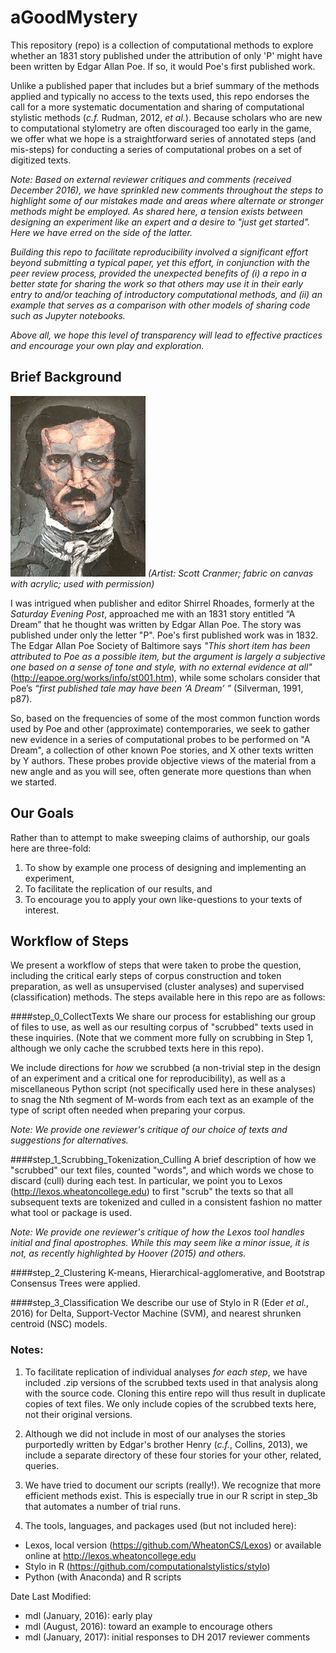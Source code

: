 # aGoodMystery
This repository (repo) is a collection of computational methods to explore whether an 1831 story
published under the attribution of only 'P' might have been written by Edgar Allan Poe.
If so, it would Poe's first published work.

Unlike a published paper that includes but a brief summary of the methods applied and typically no access to the texts used, this repo endorses the call for a more systematic documentation and sharing of computational stylistic methods (*c.f.* Rudman, 2012, *et al.*). Because scholars who are new to computational stylometry are often discouraged too early in the game, we offer what we hope is 
a straightforward series of annotated steps (and mis-steps) for conducting a series of computational probes on a set of digitized texts.

*Note: Based on external reviewer critiques and comments (received December 2016), we have sprinkled new comments throughout the steps to highlight some of our mistakes made and areas where alternate or stronger methods might be employed. As shared here, a tension exists between designing an experiment like an expert and a desire to "just get started". Here we have erred on the side of the latter.*

*Building this repo to facilitate reproducibility involved a significant effort beyond submitting a typical paper, yet this effort, in conjunction with the peer review process, provided the unexpected benefits of (i) a repo in a better state for sharing the work so that others may use it in their early entry to and/or teaching of introductory computational methods, and (ii) an example that serves as a comparison with other models of sharing code such as Jupyter notebooks.*

*Above all, we hope this level of transparency will lead to effective practices and encourage your own play and exploration.*

## Brief Background
![alt text](Poe.jpg "Artist: Scott Cranmer; fabric on canvas with acrylic")
*(Artist: Scott Cranmer; fabric on canvas with acrylic; used with permission)*

I was intrigued when publisher and editor Shirrel Rhoades, formerly at the *Saturday Evening Post*, 
approached me with an 1831 story entitled “A Dream” that he thought was written by Edgar Allan Poe. 
The story was published under only the letter "P".
Poe's first published work was in 1832. The Edgar Allan Poe Society of Baltimore says 
*"This short item has been attributed to Poe as a possible item, but the argument is largely a 
subjective one based on a sense of tone and style, with no external evidence at all"*
(http://eapoe.org/works/info/st001.htm), while 
some scholars consider that Poe’s *“first published tale may have been ‘A Dream’ ”* (Silverman, 1991, p87). 

So, based on the frequencies of some of the most common function words used by Poe and other 
(approximate) contemporaries, 
we seek to gather new evidence in a series of computational probes 
to be performed on "A Dream", a collection
of other known Poe stories, and X other texts written by Y authors.
These probes provide objective views of the material from a new angle and as you will see, often generate more 
questions than when we started. 

## Our Goals
Rather than to attempt to make sweeping claims of authorship, our goals here are three-fold: 
1. To show by example one process of designing and implementing an experiment, 
2. To facilitate the replication of our results, and 
3. To encourage you to apply your own like-questions to your texts of interest.

## Workflow of Steps
We present a workflow of steps that were taken to probe the question, including the critical early steps of corpus construction and token preparation, as well as unsupervised (cluster analyses) and supervised (classification) methods. The steps available here
in this repo are as follows:

####step_0_CollectTexts
We share our process for establishing our group of files to use, 
as well as our resulting corpus of "scrubbed" texts used 
in these inquiries. (Note that we comment more fully
on scrubbing in Step 1, although we only cache the scrubbed texts here in this repo).

We include directions for *how* we scrubbed (a non-trivial step in the design of an experiment and a critical one for reproducibility), 
as well as a miscellaneous Python script (not specifically used here in these analyses) to snag the Nth segment of 
M-words from each text as an example of the type of script often needed when preparing your corpus.

*Note: We provide one reviewer's critique of our choice of texts and suggestions for alternatives.*

####step_1_Scrubbing_Tokenization_Culling
A brief description of how we "scrubbed" our text files, counted "words", and which words we chose to discard (cull) during each test.  In particular, we point you to 
Lexos (http://lexos.wheatoncollege.edu) to first "scrub" the texts so that all subsequent 
texts are tokenized and culled in a consistent fashion no matter what tool or package is used.

*Note: We provide one reviewer's critique of how the Lexos tool handles initial and final apostrophes. While this may seem like a minor issue, it is not, as recently highlighted by Hoover (2015) and others.* 

####step_2_Clustering
K-means, Hierarchical-agglomerative, and Bootstrap Consensus Trees were applied.

####step_3_Classification
We describe our use of Stylo in R (Eder *et al.*, 2016) for Delta, Support-Vector Machine (SVM), and nearest shrunken centroid (NSC) models.

### Notes:
1. To facilitate replication of individual analyses *for each step*, we have included .zip versions of
the scrubbed texts used in that analysis along with the source code. Cloning this entire repo will thus result
in duplicate copies of text files. We only include copies of the scrubbed texts here, not their original versions.

2. Although we did not include in most of our analyses the stories purportedly written by Edgar's brother Henry (*c.f.*, Collins, 2013), we include a separate directory of these four stories for your other, related, queries.

3. We have tried to document our scripts (really!).  We recognize that more efficient
methods exist. This is especially true in our R script in step_3b that automates a number
of trial runs. 

4. The tools, languages, and packages used (but not included here):
  - Lexos, local version (https://github.com/WheatonCS/Lexos) or available online at http://lexos.wheatoncollege.edu
  - Stylo in R (https://github.com/computationalstylistics/stylo)
  - Python (with Anaconda) and R scripts

Date Last Modified:
  - mdl (January, 2016): early play
  - mdl (August,  2016): toward an example to encourage others
  - mdl (January, 2017): initial responses to DH 2017 reviewer comments

